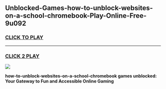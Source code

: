 
## Unblocked-Games-how-to-unblock-websites-on-a-school-chromebook-Play-Online-Free-9u092
<h3>
<a href="https://premium76.site?title=how-to-unblock-websites-on-a-school-chromebook&ref=26A">CLICK TO PLAY</a></h3>
<hr>

<h3>
<a href="https://premium76.site?title=how-to-unblock-websites-on-a-school-chromebook&ref=26A">CLICK 2 PLAY</a>
  
</h3>

<a href="https://premium76.site?title=how-to-unblock-websites-on-a-school-chromebook&ref=26A"><img src="https://clearcache.store/games.png"></a>


**how-to-unblock-websites-on-a-school-chromebook games unblocked: Your Gateway to Fun and Accessible Online Gaming**
